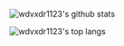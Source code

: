 <!--START_SECTION:waka-->
<!--END_SECTION:waka-->
![wdvxdr1123's github stats](https://github-readme-stats.vercel.app/api?username=wdvxdr1123&show_icons=true)

![wdvxdr1123's top langs](https://github-readme-stats.vercel.app/api/top-langs/?username=wdvxdr1123&show_icons=true)
